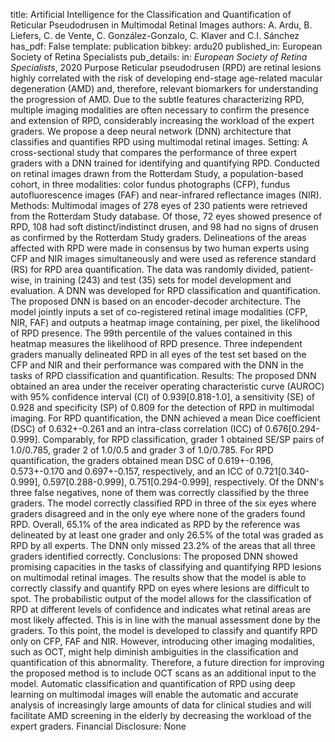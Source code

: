 title: Artificial Intelligence for the Classification and Quantification of Reticular Pseudodrusen in Multimodal Retinal Images
authors: A. Ardu, B. Liefers, C. de Vente, C. González-Gonzalo, C. Klaver and C.I. Sánchez
has_pdf: False
template: publication
bibkey: ardu20
published_in: European Society of Retina Specialists
pub_details: in: <i>European Society of Retina Specialists</i>, 2020
Purpose Reticular pseudodrusen (RPD) are retinal lesions highly correlated with the risk of developing end-stage age-related macular degeneration (AMD) and, therefore, relevant biomarkers for understanding the progression of AMD. Due to the subtle features characterizing RPD, multiple imaging modalities are often necessary to confirm the presence and extension of RPD, considerably increasing the workload of the expert graders. We propose a deep neural network (DNN) architecture that classifies and quantifies RPD using multimodal retinal images. Setting: A cross-sectional study that compares the performance of three expert graders with a DNN trained for identifying and quantifying RPD. Conducted on retinal images drawn from the Rotterdam Study, a population-based cohort, in three modalities: color fundus photographs (CFP), fundus autofluorescence images (FAF) and near-infrared reflectance images (NIR). Methods: Multimodal images of 278 eyes of 230 patients were retrieved from the Rotterdam Study database. Of those, 72 eyes showed presence of RPD, 108 had soft distinct/indistinct drusen, and 98 had no signs of drusen as confirmed by the Rotterdam Study graders. Delineations of the areas affected with RPD were made in consensus by two human experts using CFP and NIR images simultaneously and were used as reference standard (RS) for RPD area quantification. The data was randomly divided, patient-wise, in training (243) and test (35) sets for model development and evaluation. A DNN was developed for RPD classification and quantification. The proposed DNN is based on an encoder-decoder architecture. The model jointly inputs a set of co-registered retinal image modalities (CFP, NIR, FAF) and outputs a heatmap image containing, per pixel, the likelihood of RPD presence. The 99th percentile of the values contained in this heatmap measures the likelihood of RPD presence. Three independent graders manually delineated RPD in all eyes of the test set based on the CFP and NIR and their performance was compared with the DNN in the tasks of RPD classification and quantification. Results: The proposed DNN obtained an area under the receiver operating characteristic curve (AUROC) with 95% confidence interval (CI) of 0.939[0.818-1.0], a sensitivity (SE) of 0.928 and specificity (SP) of 0.809 for the detection of RPD in multimodal imaging. For RPD quantification, the DNN achieved a mean Dice coefficient (DSC) of 0.632+-0.261 and an intra-class correlation (ICC) of 0.676[0.294-0.999]. Comparably, for RPD classification, grader 1 obtained SE/SP pairs of 1.0/0.785, grader 2 of 1.0/0.5 and grader 3 of 1.0/0.785. For RPD quantification, the graders obtained mean DSC of 0.619+-0.196, 0.573+-0.170 and 0.697+-0.157, respectively, and an ICC of 0.721[0.340-0.999], 0.597[0.288-0.999], 0.751[0.294-0.999], respectively. Of the DNN's three false negatives, none of them was correctly classified by the three graders. The model correctly classified RPD in three of the six eyes where graders disagreed and in the only eye where none of the graders found RPD. Overall, 65.1% of the area indicated as RPD by the reference was delineated by at least one grader and only 26.5% of the total was graded as RPD by all experts. The DNN only missed 23.2% of the areas that all three graders identified correctly. Conclusions: The proposed DNN showed promising capacities in the tasks of classifying and quantifying RPD lesions on multimodal retinal images. The results show that the model is able to correctly classify and quantify RPD on eyes where lesions are difficult to spot. The probabilistic output of the model allows for the classification of RPD at different levels of confidence and indicates what retinal areas are most likely affected. This is in line with the manual assessment done by the graders. To this point, the model is developed to classify and quantify RPD only on CFP, FAF and NIR. However, introducing other imaging modalities, such as OCT, might help diminish ambiguities in the classification and quantification of this abnormality. Therefore, a future direction for improving the proposed method is to include OCT scans as an additional input to the model. Automatic classification and quantification of RPD using deep learning on multimodal images will enable the automatic and accurate analysis of increasingly large amounts of data for clinical studies and will facilitate AMD screening in the elderly  by decreasing the workload of the expert graders. Financial Disclosure: None

